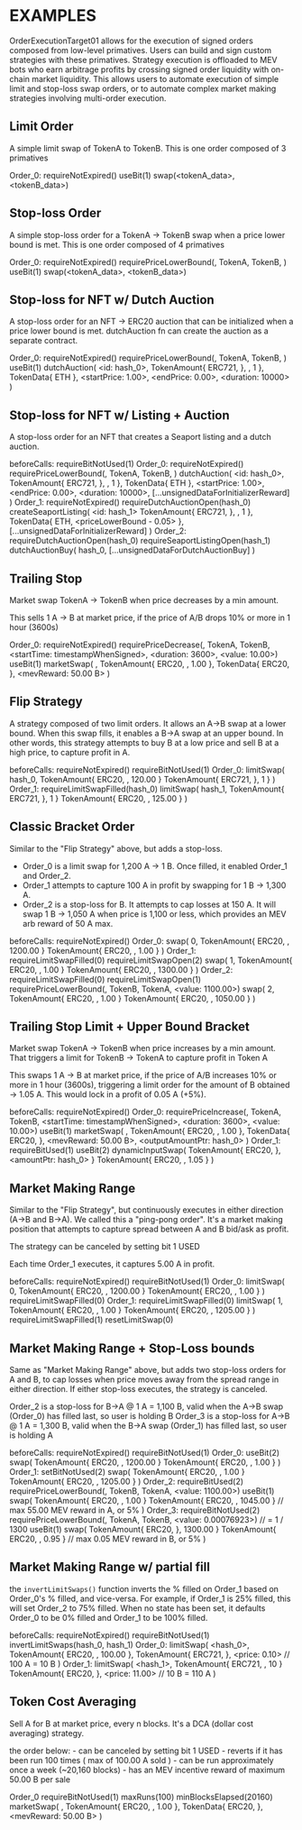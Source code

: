 # EXAMPLES

OrderExecutionTarget01 allows for the execution of signed orders composed from low-level primatives. Users can build and sign custom
strategies with these primatives. Strategy execution is offloaded to MEV bots who earn arbitrage profits by crossing signed
order liquidity with on-chain market liquidity. This allows users to automate execution of simple limit and stop-loss swap orders, or to
automate complex market making strategies involving multi-order execution.


## Limit Order

  A simple limit swap of TokenA to TokenB. This is one order composed of 3 primatives

  Order_0:
    requireNotExpired(<blockNumber>)
    useBit(1)
    swap(<tokenA_data>, <tokenB_data>)


## Stop-loss Order

  A simple stop-loss order for a TokenA -> TokenB swap when a price lower bound is met. This is one order composed of 4 primatives

  Order_0:
    requireNotExpired(<blockNumber>)
    requirePriceLowerBound(<priceOracle>, TokenA, TokenB, <value>)
    useBit(1)
    swap(<tokenA_data>, <tokenB_data>)


## Stop-loss for NFT w/ Dutch Auction

  A stop-loss order for an NFT -> ERC20 auction that can be initialized when a price lower bound is met. dutchAuction fn can create the auction
  as a separate contract.

  Order_0:
    requireNotExpired(<blockNumber>)
    requirePriceLowerBound(<priceOracle>, TokenA, TokenB, <value>)
    useBit(1)
    dutchAuction(
      <id: hash_0>,
      TokenAmount{ ERC721, <addressOfA>}, <nftID>, 1 },
      TokenData{ ETH },
      <startPrice: 1.00>,
      <endPrice: 0.00>,
      <duration: 10000>
    )

## Stop-loss for NFT w/ Listing + Auction

  A stop-loss order for an NFT that creates a Seaport listing and a dutch auction.

  beforeCalls:
    requireBitNotUsed(1)
  Order_0:
    requireNotExpired(<blockNumber>)
    requirePriceLowerBound(<priceOracle>, TokenA, TokenB, <value>)
    dutchAuction(
      <id: hash_0>,
      TokenAmount{ ERC721, <addressOfA>}, <nftID>, 1 },
      TokenData{ ETH },
      <startPrice: 1.00>,
      <endPrice: 0.00>,
      <duration: 10000>,
      [...unsignedDataForInitializerReward]
    )
  Order_1:
    requireNotExpired(<blockNumber>)
    requireDutchAuctionOpen(hash_0)
    createSeaportListing(
      <id: hash_1>
      TokenAmount{ ERC721, <addressOfA>}, <nftID>, 1 },
      TokenData{ ETH, <priceLowerBound - 0.05> },
      [...unsignedDataForInitializerReward]
    )
  Order_2:
    requireDutchAuctionOpen(hash_0)
    requireSeaportListingOpen(hash_1)
    dutchAuctionBuy(
      hash_0,
      [...unsignedDataForDutchAuctionBuy]
    )


## Trailing Stop

  Market swap TokenA -> TokenB when price decreases by a min amount.

  This sells 1 A -> B at market price, if the price of A/B drops 10% or more in 1 hour (3600s)

  Order_0:
    requireNotExpired(<blockNumber>)
    requirePriceDecrease(<priceDeltaOracleForAB>, TokenA, TokenB, <startTime: timestampWhenSigned>, <duration: 3600>, <value: 10.00>)
    useBit(1)
    marketSwap(
      <priceOracleForAB>,
      TokenAmount{ ERC20, <addressOfA>, 1.00 },
      TokenData{ ERC20, <addressOfB> },
      <mevReward: 50.00 B>
    )


## Flip Strategy

  A strategy composed of two limit orders. It allows an A->B swap at a lower bound. When this swap fills, it enables a B->A swap at an upper
  bound. In other words, this strategy attempts to buy B at a low price and sell B at a high price, to capture profit in A.

  beforeCalls:
    requireNotExpired(<blockNumber>)
    requireBitNotUsed(1)
  Order_0:
    limitSwap(
      hash_0,
      TokenAmount{ ERC20, <addressOfA>, 120.00 }
      TokenAmount{ ERC721, <addressOfB>}, 1 }
    )
  Order_1:
    requireLimitSwapFilled(hash_0)
    limitSwap(
      hash_1,
      TokenAmount{ ERC721, <addressOfB>}, 1 }
      TokenAmount{ ERC20, <addressOfA>, 125.00 }
    )


## Classic Bracket Order

  Similar to the "Flip Strategy" above, but adds a stop-loss.
  - Order_0 is a limit swap for 1,200 A -> 1 B. Once filled, it enabled Order_1 and Order_2.
  - Order_1 attempts to capture 100 A in profit by swapping for 1 B -> 1,300 A.
  - Order_2 is a stop-loss for B. It attempts to cap losses at 150 A. It will swap 1 B -> 1,050 A when price is 1,100 or less, which provides an
    MEV arb reward of 50 A max.

  beforeCalls:
    requireNotExpired(<blockNumber>)
  Order_0:
    swap(
      0,
      TokenAmount{ ERC20, <addressOfA>, 1200.00 }
      TokenAmount{ ERC20, <addressOfB>, 1.00 }
    )
  Order_1:
    requireLimitSwapFilled(0)
    requireLimitSwapOpen(2)
    swap(
      1,
      TokenAmount{ ERC20, <addressOfB>, 1.00 }
      TokenAmount{ ERC20, <addressOfA>, 1300.00 }
    )
  Order_2:
    requireLimitSwapFilled(0)
    requireLimitSwapOpen(1)
    requirePriceLowerBound(<priceOracleForBA>, TokenB, TokenA, <value: 1100.00>)
    swap(
      2,
      TokenAmount{ ERC20, <addressOfB>, 1.00 }
      TokenAmount{ ERC20, <addressOfA>, 1050.00 }
    )


## Trailing Stop Limit + Upper Bound Bracket

  Market swap TokenA -> TokenB when price increases by a min amount. That triggers a limit for TokenB -> TokenA to capture profit in Token A

  This swaps 1 A -> B at market price, if the price of A/B increases 10% or more in 1 hour (3600s), triggering a limit order for the
  amount of B obtained -> 1.05 A. This would lock in a profit of 0.05 A (+5%).

  beforeCalls:
    requireNotExpired(<blockNumber>)
  Order_0:
    requirePriceIncrease(<priceDeltaOracleForAB>, TokenA, TokenB, <startTime: timestampWhenSigned>, <duration: 3600>, <value: 10.00>)
    useBit(1)
    marketSwap(
      <priceOracleForAB>,
      TokenAmount{ ERC20, <addressOfA>, 1.00 },
      TokenData{ ERC20, <addressOfB> },
      <mevReward: 50.00 B>,
      <outputAmountPtr: hash_0>
    )
  Order_1:
    requireBitUsed(1)
    useBit(2)
    dynamicInputSwap(
      TokenAmount{ ERC20, <addressOfB>}, <amountPtr: hash_0> }
      TokenAmount{ ERC20, <addressOfA>, 1.05 }
    )
  


## Market Making Range

  Similar to the "Flip Strategy", but continuously executes in either direction (A->B and B->A). We called this a "ping-pong order". It's a
  market making position that attempts to capture spread between A and B bid/ask as profit.

  The strategy can be canceled by setting bit 1 USED

  Each time Order_1 executes, it captures 5.00 A in profit.

  beforeCalls:
    requireNotExpired(<blockNumber>)
    requireBitNotUsed(1)
  Order_0:
    limitSwap(
      0,
      TokenAmount{ ERC20, <addressOfA>, 1200.00 }
      TokenAmount{ ERC20, <addressOfB>, 1.00 }
    )
    requireLimitSwapFilled(0)
  Order_1:
    requireLimitSwapFilled(0)
    limitSwap(
      1,
      TokenAmount{ ERC20, <addressOfB>, 1.00 }
      TokenAmount{ ERC20, <addressOfA>, 1205.00 }
    )
    requireLimitSwapFilled(1)
    resetLimitSwap(0)


## Market Making Range + Stop-Loss bounds

  Same as "Market Making Range" above, but adds two stop-loss orders for A and B, to cap losses when price moves away from the spread range
  in either direction. If either stop-loss executes, the strategy is canceled.

  Order_2 is a stop-loss for B->A @ 1 A = 1,100 B, valid when the A->B swap (Order_0) has filled last, so user is holding B
  Order_3 is a stop-loss for A->B @ 1 A = 1,300 B, valid when the B->A swap (Order_1) has filled last, so user is holding A

  beforeCalls:
    requireNotExpired(<blockNumber>)
    requireBitNotUsed(1)
  Order_0:
    useBit(2)
    swap(
      TokenAmount{ ERC20, <addressOfA>, 1200.00 }
      TokenAmount{ ERC20, <addressOfB>, 1.00 }
    )
  Order_1:
    setBitNotUsed(2)
    swap(
      TokenAmount{ ERC20, <addressOfB>, 1.00 }
      TokenAmount{ ERC20, <addressOfA>, 1205.00 }
    )
  Order_2:
    requireBitUsed(2)
    requirePriceLowerBound(<priceOracleForBA>, TokenB, TokenA, <value: 1100.00>)
    useBit(1)
    swap(
      TokenAmount{ ERC20, <addressOfB>, 1.00 }
      TokenAmount{ ERC20, <addressOfA>, 1045.00 } // max 55.00 MEV reward in A, or 5%
    )
  Order_3:
    requireBitNotUsed(2)
    requirePriceLowerBound(<priceOracleForAB>, TokenA, TokenB, <value: 0.00076923>) // = 1 / 1300
    useBit(1)
    swap(
      TokenAmount{ ERC20, <addressOfA>}, 1300.00 }
      TokenAmount{ ERC20, <addressOfB>, 0.95 } // max 0.05 MEV reward in B, or 5%
    )


## Market Making Range w/ partial fill

  the `invertLimitSwaps()` function inverts the % filled on Order_1 based on Order_0's % filled, and vice-versa. For example, if Order_1 is 25% filled,
  this will set Order_2 to 75% filled. When no state has been set, it defaults Order_0 to be 0% filled and Order_1 to be 100% filled.

  beforeCalls:
    requireNotExpired(<blockNumber>)
    requireBitNotUsed(1)
    invertLimitSwaps(hash_0, hash_1)
  Order_0:
    limitSwap(
      <hash_0>,
      TokenAmount{ ERC20, <addressOfA>, 100.00 },
      TokenAmount{ ERC721, <addressOfB> },
      <price: 0.10> // 100 A = 10 B
    )
  Order_1:
    limitSwap(
      <hash_1>,
      TokenAmount{ ERC721, <addressOfB>, 10 }
      TokenAmount{ ERC20, <addressOfA> },
      <price: 11.00> // 10 B = 110 A
    )


## Token Cost Averaging

  Sell A for B at market price, every n blocks. It's a DCA (dollar cost averaging) strategy.

  the order below:
    - can be canceled by setting bit 1 USED
    - reverts if it has been run 100 times ( max of 100.00 A sold )
    - can be run approximately once a week (~20,160 blocks)
    - has an MEV incentive reward of maximum 50.00 B per sale

  Order_0
    requireBitNotUsed(1)
    maxRuns(100)
    minBlocksElapsed(20160)
    marketSwap(
      <priceOracleForAB>,
      TokenAmount{ ERC20, <addressOfA>, 1.00 },
      TokenData{ ERC20, <addressOfB> },
      <mevReward: 50.00 B>
    )
